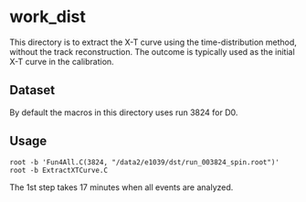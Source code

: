 # work_dist

This directory is to extract the X-T curve using the time-distribution method, without the track reconstruction.
The outcome is typically used as the initial X-T curve in the calibration.

## Dataset

By default the macros in this directory uses run 3824 for D0.

## Usage

```
root -b 'Fun4All.C(3824, "/data2/e1039/dst/run_003824_spin.root")'
root -b ExtractXTCurve.C
```

The 1st step takes 17 minutes when all events are analyzed.
